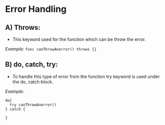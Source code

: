 # Error Handling
## A) Throws:
- This keyword used for the function which can be throw the error.

*Example:*
`func canThrowAnerror() throws {}`

## B) do, catch, try:
- To handle this type of error from the function try keyword is used under the do, catch block.

*Example:*
```
do{
  try canThrowAnerror()
} catch {

}
```
